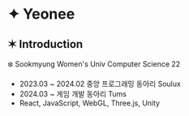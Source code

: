 # ✦ Yeonee

✶ Introduction
------------
❄️ Sookmyung Women's Univ Computer Science 22
* 2023.03 ~ 2024.02 중앙 프로그래밍 동아리 Soulux
* 2024.03 ~ 게임 개발 동아리 Tums 
* React, JavaScript, WebGL, Three.js, Unity
  
<!--
**y-eonee/y-eonee** is a ✨ _special_ ✨ repository because its `README.md` (this file) appears on your GitHub profile.

Here are some ideas to get you started:

- 🔭 I’m currently working on ...
- 🌱 I’m currently learning ...
- 👯 I’m looking to collaborate on ...
- 🤔 I’m looking for help with ...
- 💬 Ask me about ...
- 📫 How to reach me: ...
- 😄 Pronouns: ...
- ⚡ Fun fact: ...
-->
